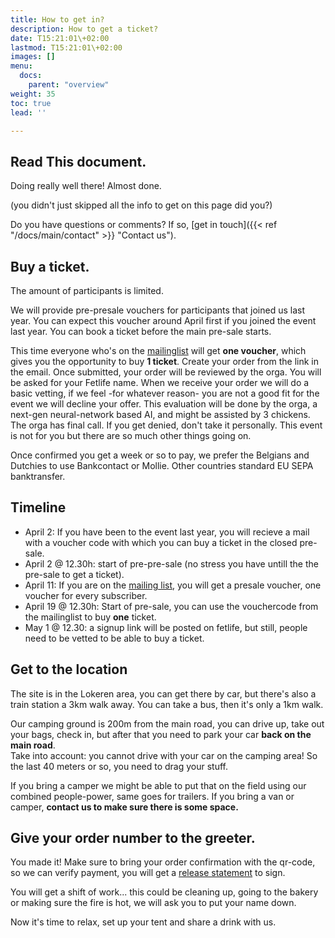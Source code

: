 ```yaml
---
title: How to get in?
description: How to get a ticket?
date: T15:21:01\+02:00
lastmod: T15:21:01\+02:00
images: []
menu: 
  docs:
    parent: "overview"
weight: 35
toc: true
lead: ''

---
```

## Read This document.

Doing really well there! Almost done.

(you didn't just skipped all the info to get on this page did you?)

Do you have questions or comments? If so, [get in touch]({{< ref "/docs/main/contact" >}} "Contact us").

## Buy a ticket.

The amount of participants is limited.

We will provide pre-presale vouchers for participants that joined us last year. You can expect this voucher around April first if you joined the event last year. You can book a ticket before the main pre-sale starts.

This time everyone who's on the [mailinglist](https://roguerope.be/pages/newsletter.html) will get **one voucher**, which gives you the opportunity to buy **1 ticket**. Create your order from the link in the email.
Once submitted, your order will be reviewed by the orga. You will be asked for your Fetlife name. When we receive your order we will do a basic vetting, if we feel -for whatever reason- you are not a good fit for the event we will decline your offer.
This evaluation will be done by the orga, a next-gen neural-network based AI, and might be assisted by 3 chickens. The orga has final call. If you get denied, don't take it personally. This event is not for you but there are  so much other things going on.

Once confirmed you get a week or so to pay, we prefer the Belgians and Dutchies to use Bankcontact or Mollie. Other countries standard EU SEPA banktransfer.

## Timeline

* April 2: If you have been to the event last year, you will recieve a mail with a voucher code with which you can buy a ticket in the closed pre-sale.
* April 2 @ 12.30h: start of pre-pre-sale (no stress you have untill the the pre-sale to get a ticket).
* April 11: If you are on the [mailing list](https://roguerope.be/pages/newsletter.html), you will get a presale voucher, one voucher for every subscriber.
* April 19 @ 12.30h: Start of pre-sale, you can use the vouchercode from the mailinglist to buy **one** ticket.
* May 1 @ 12.30: a signup link will be posted on fetlife, but still, people need to be vetted to be able to buy a ticket.

## Get to the location

The site is in the Lokeren area, you can get there by car, but there's also a train station a 3km walk away. You can take a bus, then it's only a 1km walk.

Our camping ground is 200m from the main road, you can drive up, take out your bags, check in, but after that you need to park your car **back on the main road**.   
Take into account: you cannot drive with your car on the camping area! So the last 40 meters or so, you need to drag your stuff.

If you bring a camper we might be able to put that on the field using our combined people-power, same goes for trailers. If you bring a van or camper, **contact us to make sure there is some space.**

## Give your order number to the greeter.

You made it! Make sure to bring your order confirmation with the qr-code, so we can verify payment, you will get a [release statement](https://qa.roguerope.be/docs/main/release-statement/) to sign.

You will get a shift of work... this could be cleaning up, going to the bakery or making sure the fire is hot, we will ask you to put your name down.

Now it's time to relax, set up your tent and share a drink with us.